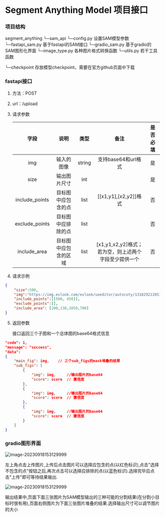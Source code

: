 # Segment Anything Model 项目接口

### 项目结构

segment_anything
└─sam_api
    └─config.py	设置SAM模型参数
    └─fastapi_sam.py	基于fastapi的SAM接口
    └─gradio_sam.py	基于gradio的SAM图形化界面
    └─image_type.py	各种图片格式转换函数
    └─utils.py		若干工具函数

└─checkpoint		存放模型checkpoint，需要在官方github页面中下载

### fastapi接口		

1. 方法：POST

2. url：/upload

3. 请求参数

    |      字段      |         说明         |  类型  |                            备注                             | 是否必填 |
    | :------------: | :------------------: | :----: | :---------------------------------------------------------: | :------: |
    |      img       |      输入的图像      | string |                     支持base64和url格式                     |    是    |
    |      size      |     输出图片尺寸     |  int   |                                                             |    是    |
    | include_points |  目标图中应包含的点  |  list  |                    [[x1,y1],[x2,y2]]格式                    |    否    |
    | exclude_points |  目标图中应排除的点  |  list  |                                                             |    否    |
    |  include_area  | 目标图中应包含的区域 |  list  | [x1,y1,x2,y2]格式；<br />若为空，则上述两个字段至少提供一个 |    否    |

4. 请求示例

```json
{
    "size":500,
    "img":"https://img.evlook.com/evlook/ueeditor/autocoty/131829222851861715.jpg",
    "include_points":[[500, 450]],
    "exclude_points":[],
    "include_area": [200,130,1050,700]
}
```

5. 返回参数

    接口返回三个子图和一个总体图的base64格式信息

```json
"code": 1,
"message": "success",
"data":
{
    "main_fig": img,	// 三个sub_figs的mask堆叠的结果
    "sub_figs": [
        {
            "img": img,		//输出图片的base64
            "score": score	// 置信度
        },
        {
            "img": img,		//输出图片的base64
            "score": score	// 置信度
        },
        {
            "img": img,		//输出图片的base64
            "score": score	// 置信度
        }
	]
}
```
### gradio图形界面

![image-20230918153129999](imgs/image-20230918153129999.png)

左上角点击上传图片,上传后点击图片可以选择应包含的点(以红色标识),点击"选择不包含的点"按钮之后,再次点击可以选择应排除的点(以蓝色标识).选择完毕后点击"上传"即可等待结果输出.

![image-20230918153129999](imgs/Snipaste_2023-09-18_15-53-00.png)

输出结果中,页面下面三张图片为SAM模型输出的三种可能的分割结果(在分割小目标时很有用),页面右侧图片为下面三张图片堆叠的结果.选择输出尺寸可以调节图片的大小
